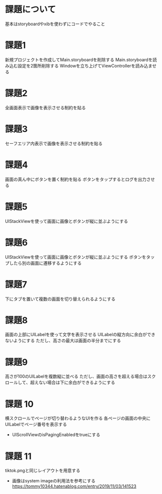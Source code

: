 # 課題について

基本はstoryboardやxibを使わずにコードでやること

# 課題1

新規プロジェクトを作成してMain.storyboardを削除する
Main.storyboardを読み込む設定を2箇所削除する
Windowを立ち上げてViewControllerを読み込ませる

# 課題2

全画面表示で画像を表示させる制約を貼る

# 課題3

セーフエリア内表示で画像を表示させる制約を貼る

# 課題4

画面の真ん中にボタンを置く制約を貼る
ボタンをタップするとログを出力させる

# 課題5

UIStackViewを使って画面に画像とボタンが縦に並ぶようにする

# 課題6

UIStackViewを使って画面に画像とボタンが縦に並ぶようにする
ボタンをタップしたら別の画面に遷移するようにする

# 課題7

下にタブを置いて複数の画面を切り替えられるようにする

# 課題8

画面の上部にUILabelを使って文字を表示させる
UILabelの縦方向に余白ができないようにする
ただし、高さの最大は画面の半分までにする

# 課題9

高さが100のUILabelを複数縦に並べる
ただし、画面の高さを超える場合はスクロールして、超えない場合は下に余白ができるようにする

# 課題 10

横スクロールでページが切り替わるようなUIを作る
各ページの画面の中央にUILabelでページ番号を表示する

* UIScrollViewのisPagingEnabledをtrueにする

# 課題 11

tiktok.pngと同じレイアウトを用意する

* 画像はsystem imageの利用法を参考にする
https://tommy10344.hatenablog.com/entry/2019/11/03/141523
